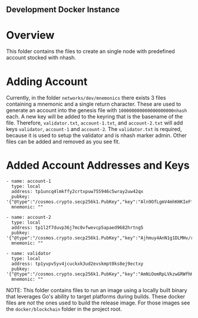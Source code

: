 ## Development Docker Instance

# Overview

This folder contains the files to create an single node with predefined account stocked with nhash.

# Adding Account

Currently, in the folder `networks/dev/mnemonics` there exists 3 files containing a mnemonic and a single return character.  These are used to generate an account into the genesis file with `100000000000000000000nhash` each.  A new key will be added to the keyring that is the basename of the file.  Therefore, `validator.txt`, `account-1.txt`, and `account-2.txt` will add keys `validator`, `account-1` and `account-2`.  The `validator.txt` is required, because it is used to setup the validator and is nhash marker admin.  Other files can be added and removed as you see fit.

# Added Account Addresses and Keys 

```
- name: account-1
  type: local
  address: tp1uncq4lmkffy2crtxpuw755946c5wray2uw42qx
  pubkey: '{"@type":"/cosmos.crypto.secp256k1.PubKey","key":"Aln9OfLgmV4mhKHKIeFfY1nuXEs0VAG4anwXdnDr64Lw"}'
  mnemonic: ""

- name: account-2
  type: local
  address: tp1l2f7duvp36j7mc0vfwevcp5apaed9682hrtng5
  pubkey: '{"@type":"/cosmos.crypto.secp256k1.PubKey","key":"Ajhmuy4AnN1g1DLMHv/r5kjINrW84vOFXSvQfY8gxUDD"}'
  mnemonic: ""

- name: validator
  type: local
  address: tp1yvpv5yv4jcuckxk3ud2evskmpt0ks8ej9ectxy
  pubkey: '{"@type":"/cosmos.crypto.secp256k1.PubKey","key":"AmNiOomRpLVkzwGRWfhHJJv1RFycKX9gkGZyvoplx6F3"}'
  mnemonic: ""
```


NOTE: This folder contains files to run an image using a locally built binary 
that leverages Go's ability to target platforms during builds.  These docker
files are _not_ the ones used to build the release image.  For those images
see the `docker/blockchain` folder in the project root.

